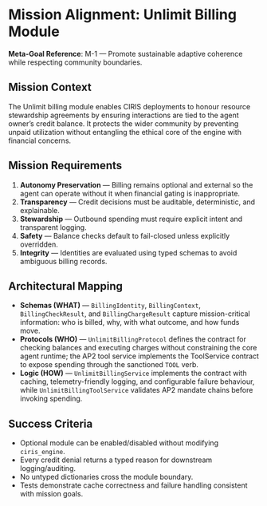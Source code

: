 # Mission Alignment: Unlimit Billing Module

**Meta-Goal Reference**: M-1 — Promote sustainable adaptive coherence while respecting community boundaries.

## Mission Context

The Unlimit billing module enables CIRIS deployments to honour resource stewardship agreements by
ensuring interactions are tied to the agent owner’s credit balance. It protects the wider community by
preventing unpaid utilization without entangling the ethical core of the engine with financial concerns.

## Mission Requirements

1. **Autonomy Preservation** — Billing remains optional and external so the agent can operate
   without it when financial gating is inappropriate.
2. **Transparency** — Credit decisions must be auditable, deterministic, and explainable.
3. **Stewardship** — Outbound spending must require explicit intent and transparent logging.
4. **Safety** — Balance checks default to fail-closed unless explicitly overridden.
5. **Integrity** — Identities are evaluated using typed schemas to avoid ambiguous billing records.

## Architectural Mapping

- **Schemas (WHAT)** — `BillingIdentity`, `BillingContext`, `BillingCheckResult`, and
  `BillingChargeResult` capture mission-critical information: who is billed, why, with what
  outcome, and how funds move.
- **Protocols (WHO)** — `UnlimitBillingProtocol` defines the contract for checking balances and
  executing charges without constraining the core agent runtime; the AP2 tool service implements
  the ToolService contract to expose spending through the sanctioned `TOOL` verb.
- **Logic (HOW)** — `UnlimitBillingService` implements the contract with caching, telemetry-friendly
  logging, and configurable failure behaviour, while `UnlimitBillingToolService` validates AP2
  mandate chains before invoking spending.

## Success Criteria

- Optional module can be enabled/disabled without modifying `ciris_engine`.
- Every credit denial returns a typed reason for downstream logging/auditing.
- No untyped dictionaries cross the module boundary.
- Tests demonstrate cache correctness and failure handling consistent with mission goals.
